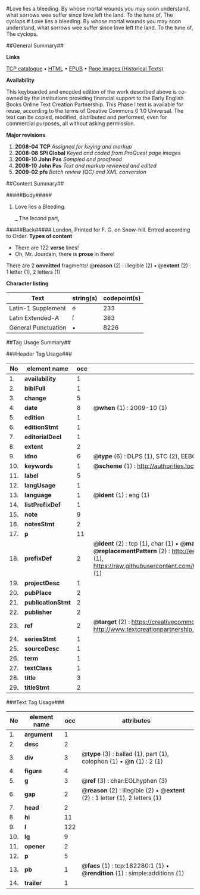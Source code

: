 #Love lies a bleeding. By whose mortal wounds you may soon understand, what sorrows wee suffer since love left the land. To the tune of, The cyclops.#
Love lies a bleeding. By whose mortal wounds you may soon understand, what sorrows wee suffer since love left the land. To the tune of, The cyclops.

##General Summary##

**Links**

[TCP catalogue](http://www.ota.ox.ac.uk/tcp/)  • 
[HTML](http://tei.it.ox.ac.uk/tcp/Texts-HTML/free/B04/B04204.html)  • 
[EPUB](http://tei.it.ox.ac.uk/tcp/Texts-EPUB/free/B04/B04204.epub) • 
[Page images (Historical Texts)](https://data.historicaltexts.jisc.ac.uk/view?pubId=eebo-99887550e&pageId=eebo-99887550e-182280-1)

**Availability**

This keyboarded and encoded edition of the
	       work described above is co-owned by the institutions
	       providing financial support to the Early English Books
	       Online Text Creation Partnership. This Phase I text is
	       available for reuse, according to the terms of Creative
	       Commons 0 1.0 Universal. The text can be copied,
	       modified, distributed and performed, even for
	       commercial purposes, all without asking permission.

**Major revisions**

1. __2008-04__ __TCP__ *Assigned for keying and markup*
1. __2008-08__ __SPi Global__ *Keyed and coded from ProQuest page images*
1. __2008-10__ __John Pas__ *Sampled and proofread*
1. __2008-10__ __John Pas__ *Text and markup reviewed and edited*
1. __2009-02__ __pfs__ *Batch review (QC) and XML conversion*

##Content Summary##

#####Body#####

1. Love lies a Bleeding.

    _ The ſecond part,

#####Back#####
London, Printed for F. G. on Snow-hill. Entred according to Order.
**Types of content**

  * There are 122 **verse** lines!
  * Oh, Mr. Jourdain, there is **prose** in there!

There are 2 **ommitted** fragments! 
 @__reason__ (2) : illegible (2)  •  @__extent__ (2) : 1 letter (1), 2 letters (1)

**Character listing**


|Text|string(s)|codepoint(s)|
|---|---|---|
|Latin-1 Supplement|é|233|
|Latin Extended-A|ſ|383|
|General Punctuation|•|8226|

##Tag Usage Summary##

###Header Tag Usage###

|No|element name|occ|attributes|
|---|---|---|---|
|1.|__availability__|1||
|2.|__biblFull__|1||
|3.|__change__|5||
|4.|__date__|8| @__when__ (1) : 2009-10 (1)|
|5.|__edition__|1||
|6.|__editionStmt__|1||
|7.|__editorialDecl__|1||
|8.|__extent__|2||
|9.|__idno__|6| @__type__ (6) : DLPS (1), STC (2), EEBO-CITATION (1), PROQUEST (1), VID (1)|
|10.|__keywords__|1| @__scheme__ (1) : http://authorities.loc.gov/ (1)|
|11.|__label__|5||
|12.|__langUsage__|1||
|13.|__language__|1| @__ident__ (1) : eng (1)|
|14.|__listPrefixDef__|1||
|15.|__note__|9||
|16.|__notesStmt__|2||
|17.|__p__|11||
|18.|__prefixDef__|2| @__ident__ (2) : tcp (1), char (1)  •  @__matchPattern__ (2) : ([0-9\-]+):([0-9IVX]+) (1), (.+) (1)  •  @__replacementPattern__ (2) : http://eebo.chadwyck.com/downloadtiff?vid=$1&page=$2 (1), https://raw.githubusercontent.com/textcreationpartnership/Texts/master/tcpchars.xml#$1 (1)|
|19.|__projectDesc__|1||
|20.|__pubPlace__|2||
|21.|__publicationStmt__|2||
|22.|__publisher__|2||
|23.|__ref__|2| @__target__ (2) : https://creativecommons.org/publicdomain/zero/1.0/ (1), http://www.textcreationpartnership.org/docs/. (1)|
|24.|__seriesStmt__|1||
|25.|__sourceDesc__|1||
|26.|__term__|1||
|27.|__textClass__|1||
|28.|__title__|3||
|29.|__titleStmt__|2||


###Text Tag Usage###

|No|element name|occ|attributes|
|---|---|---|---|
|1.|__argument__|1||
|2.|__desc__|2||
|3.|__div__|3| @__type__ (3) : ballad (1), part (1), colophon (1)  •  @__n__ (1) : 2 (1)|
|4.|__figure__|4||
|5.|__g__|3| @__ref__ (3) : char:EOLhyphen (3)|
|6.|__gap__|2| @__reason__ (2) : illegible (2)  •  @__extent__ (2) : 1 letter (1), 2 letters (1)|
|7.|__head__|2||
|8.|__hi__|11||
|9.|__l__|122||
|10.|__lg__|9||
|11.|__opener__|2||
|12.|__p__|5||
|13.|__pb__|1| @__facs__ (1) : tcp:182280:1 (1)  •  @__rendition__ (1) : simple:additions (1)|
|14.|__trailer__|1||
